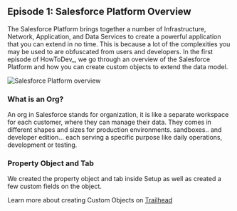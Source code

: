 
## Episode 1: Salesforce Platform Overview

The Salesforce Platform brings together a number of Infrastructure, Network, Application, and Data Services to create a powerful application that you can extend in no time. This is because a lot of the complexities you may be used to are obfuscated from users and developers. In the first episode of HowToDev_, we go through an overview of the Salesforce Platform and how you can create custom objects to extend the data model. 

![Salesforce Platform overview](https://res.cloudinary.com/btahub/image/upload/v1687535803/ojf1sd6zt0usrsrkq2s6.png)


### What is an Org?
An org in Salesforce stands for organization, it is like a separate workspace for each customer, where they can manage their data. They comes in different shapes and sizes for production environments. sandboxes.. and developer edition... each serving a specific purpose like daily operations, development or testing.

### Property Object and Tab
We created the property object and tab inside Setup as well as created a few custom fields on the object.

Learn more about creating Custom Objects on [Trailhead](https://trailhead.salesforce.com/content/learn/modules/create-a-custom-object-quick-look)
